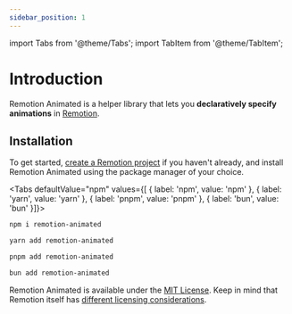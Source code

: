 ```yaml
---
sidebar_position: 1
---
```


import Tabs from '@theme/Tabs';
import TabItem from '@theme/TabItem';

# Introduction

Remotion Animated is a helper library that lets you **declaratively specify animations** in [Remotion](https://www.remotion.dev).

## Installation

To get started, [create a Remotion project](https://www.remotion.dev/docs#installation) if you haven't already, and install Remotion Animated using the package manager of your choice.

<Tabs defaultValue="npm" values={[ { label: 'npm', value: 'npm' }, { label: 'yarn', value: 'yarn' }, { label: 'pnpm', value: 'pnpm' }, { label: 'bun', value: 'bun' }]}>
<TabItem value="npm">

```bash
npm i remotion-animated
```

  </TabItem>
  <TabItem value="yarn">

```bash
yarn add remotion-animated
```

  </TabItem>
  <TabItem value="pnpm">

```bash
pnpm add remotion-animated
```

  </TabItem>
  <TabItem value="bun">

```bash
bun add remotion-animated
```

  </TabItem>
</Tabs>

Remotion Animated is available under the [MIT License](https://github.com/stefanwittwer/remotion-animated/blob/main/LICENSE.md).
Keep in mind that Remotion itself has [different licensing considerations](https://www.remotion.dev/docs/license).

